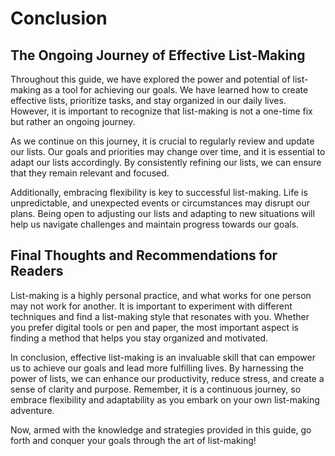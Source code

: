 # Conclusion

The Ongoing Journey of Effective List-Making
--------------------------------------------

Throughout this guide, we have explored the power and potential of list-making as a tool for achieving our goals. We have learned how to create effective lists, prioritize tasks, and stay organized in our daily lives. However, it is important to recognize that list-making is not a one-time fix but rather an ongoing journey.

As we continue on this journey, it is crucial to regularly review and update our lists. Our goals and priorities may change over time, and it is essential to adapt our lists accordingly. By consistently refining our lists, we can ensure that they remain relevant and focused.

Additionally, embracing flexibility is key to successful list-making. Life is unpredictable, and unexpected events or circumstances may disrupt our plans. Being open to adjusting our lists and adapting to new situations will help us navigate challenges and maintain progress towards our goals.

Final Thoughts and Recommendations for Readers
----------------------------------------------

List-making is a highly personal practice, and what works for one person may not work for another. It is important to experiment with different techniques and find a list-making style that resonates with you. Whether you prefer digital tools or pen and paper, the most important aspect is finding a method that helps you stay organized and motivated.

In conclusion, effective list-making is an invaluable skill that can empower us to achieve our goals and lead more fulfilling lives. By harnessing the power of lists, we can enhance our productivity, reduce stress, and create a sense of clarity and purpose. Remember, it is a continuous journey, so embrace flexibility and adaptability as you embark on your own list-making adventure.

Now, armed with the knowledge and strategies provided in this guide, go forth and conquer your goals through the art of list-making!